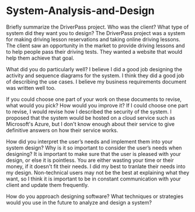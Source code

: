 # System-Analysis-and-Design
Briefly summarize the DriverPass project. Who was the client? What type of system did they want you to design?
The DriverPass project was a system for making driving lesson reservations and taking online driving lessons. The client saw an opportunity in the market to provide driving lessons and to help people pass their driving tests. They wanted a website that would help them achieve that goal. 

What did you do particularly well?
I believe I did a good job designing the activity and sequence diagrams for the system. I think they did a good job of describing the use cases. I believe my business requirements document was written well too. 

If you could choose one part of your work on these documents to revise, what would you pick? How would you improve it?
If I could choose one part to revise, I would revise how I described the security of the system. I proposed that the system would be hosted on a cloud service such as Microsoft's Azure, but I don't know enough about their service to give definitive answers on how their service works. 

How did you interpret the user’s needs and implement them into your system design? Why is it so important to consider the user’s needs when designing?
It is important to make sure that the user is pleased with your design, or else it is pointless. You are either wasting your time or their money, if it doesn't fit their needs. I did my best to tranlate their needs into my design. Non-technical users may not be the best at explaining what they want, so I think it is important to be in constant communication with your client and update them frequently. 

How do you approach designing software? What techniques or strategies would you use in the future to analyze and design a system?
